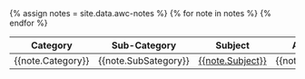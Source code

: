 
<table class="table table-sm table-hover">
<thead>
  <tr>
    <th>Category</th>
    <th>Sub-Category</th>
    <th>Subject</th>
    <th>Assigned to</th>
    <th>Status</th>
    <th>Action items</th>
    <th>Student note access</th>
    <th>Last updated</th>
    <th> </th>
  </tr>
</thead>
{% assign notes = site.data.awc-notes %}
<tbody>
{% for note in notes %}
  <tr>
    <td>{{note.Category}}</td>
    <td>{{note.SubSategory}}</td>
    <td><a href="" class="stretched-link">{{note.Subject}}</a></td>
    <td>{{note.AssignedTo}}</td>
    <td>{{note.Status}}</td>
    <td>{{note.ActionItems}}</td>
    <td>{{note.StudentAccess}}</td>
    <td>{{note.Updated}}</td>
    <td class="right"><span class="material-symbols-sharp">expand_circle_right</span></td>
  </tr>
{% endfor %}
</tbody>
</table>

